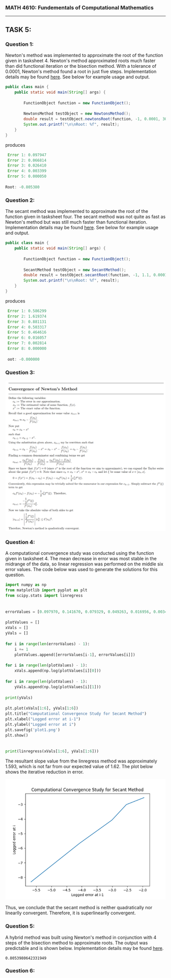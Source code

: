 ### MATH 4610: Fundementals of Computational Mathematics 
***

## TASK 5:

### Question 1:

Newton's method was implemented to approximate the root of the function given in tasksheet 4. Newton's method 
approximated roots much faster than did functional iteration or the bisection method. With a tolerance of 0.0001,
Newton's method found a root in just five steps. Implementation details may be found [here](https://github.com/HyrumHansen/math4610/blob/main/code/task5/NewtonsMethod.md). See below for example usage and output.

```java
public class main {
    public static void main(String[] args) {

        FunctionObject function = new FunctionObject();

        NewtonsMethod testObject = new NewtonsMethod();
        double result = testObject.newtonsRoot(function, -1, 0.0001, 30);
        System.out.printf("\n\nRoot: %f", result);
    }
}
```

produces

```java
 Error 1: 0.097947
 Error 2: 0.066814
 Error 3: 0.026410
 Error 4: 0.003399
 Error 5: 0.000050

Root: -0.805380
```

### Question 2:

The secant method was implemented to approximate the root of the function given in tasksheet four. The secant method was not quite as fast as Newton's
method but was still much faster than functional iteration. Implementation details may be found [here](https://github.com/HyrumHansen/math4610/blob/main/code/task5/SecantMethod.md). See below for example usage and output.

```java
public class main {
    public static void main(String[] args) {

        FunctionObject function = new FunctionObject();

        SecantMethod testObject = new SecantMethod();
        double result = testObject.secantRoot(function, -1, 1.1, 0.0001, 30);
        System.out.printf("\n\nRoot: %f", result);
    }
}
```

produces

```java
 Error 1: 0.586299
 Error 2: 1.619374
 Error 3: 0.881131
 Error 4: 0.503317
 Error 5: 0.464616
 Error 6: 0.016057
 Error 7: 0.002814
 Error 8: 0.000000

 oot: -0.000000
```

### Question 3:

![](images/task5/newtons_convergence.png)

### Question 4:

A computational convergence study was conducted using the function given in tasksheet 4. The mean decrease in error was most stable in the midrange of the data, so linear regression was performed on the middle six error values. The code below was used to generate the solutions for this question.

```python
import numpy as np
from matplotlib import pyplot as plt
from scipy.stats import linregress


errorValues = [0.097970, 0.141670, 0.079329, 0.049263, 0.016956, 0.003442, 0.000245, 0.000004]

plotValues = []
xVals = []
yVals = []

for i in range(len(errorValues) - 1):
    i += 1
    plotValues.append([errorValues[i-1], errorValues[i]])

for i in range(len(plotValues) - 1):
    xVals.append(np.log(plotValues[i][0]))

for i in range(len(plotValues) - 1):
    yVals.append(np.log(plotValues[i][1]))

print(yVals)

plt.plot(xVals[1:6], yVals[1:6])
plt.title("Computational Convergence Study for Secant Method")
plt.xlabel("Logged error at i-1")
plt.ylabel("Logged error at i")
plt.savefig('plot1.png')
plt.show()


print(linregress(xVals[1:6], yVals[1:6]))
```

The resultant slope value from the linregress method was approximately 1.593, which is not far from our expected value of 1.62. The plot below shows the iterative reduction in error.

![](images/task5/Figure_1.png)

Thus, we conclude that the secant method is neither quadratically nor linearlly convergent. Therefore, it is superlinearlly convergent.

### Question 5:

A hybrid method was built using Newton's method in conjunction with 4 steps of the bisection method to approximate roots. The output was predictable and is shown below. Implementation details may be found [here](https://github.com/HyrumHansen/math4610/blob/main/code/task5/HybridMethod.md).

```
0.8053980642331949
```

### Question 6:


